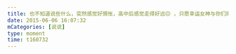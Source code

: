 ```yaml
---
title: 也不知道说些什么，突然感觉好惆怅，高中后感觉走得好远😔 ，只愿幸运女神与你们同在(*'▽'*)♪，高考加油！考完出来玩啊♪～@周文波 @谭丹青
date: 2015-06-06 16:07:32
mCategories: [说说]
type: moment
time: t160732
---
```


<div id="pics-20150606160732"></div>

<script src="/lib/moment/pics.js"></script>
<script>
var data = [
    {"link": "2015-06-06_000000.webp", "type": "shuoshuo"},
    {"link": "2015-06-06_000001.webp", "type": "shuoshuo"},
    {"link": "2015-06-06_000002.webp", "type": "shuoshuo"}
];
picsRender(data, "pics-20150606160732");
</script>
